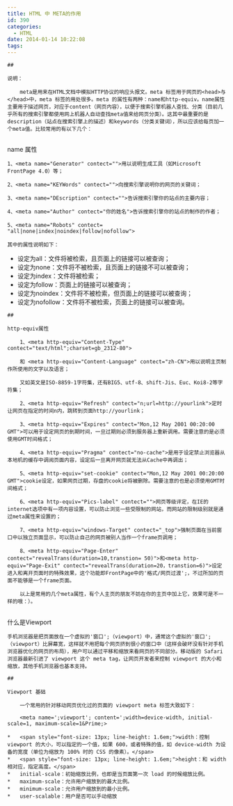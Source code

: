 ```yaml
---
title: HTML 中 META的作用
id: 390
categories:
  - HTML
date: 2014-01-14 10:22:08
tags:
---
```


```
## 

说明：

	meta是用来在HTML文档中模拟HTTP协议的响应头报文。meta 标签用于网页的<head>与</head>中，meta 标签的用处很多。meta 的属性有两种：name和http-equiv。name属性主要用于描述网页，对应于content（网页内容），以便于搜索引擎机器人查找、分类（目前几乎所有的搜索引擎都使用网上机器人自动查找meta值来给网页分类）。这其中最重要的是description（站点在搜索引擎上的描述）和keywords（分类关键词），所以应该给每页加一个meta值。比较常用的有以下几个：

```
## 

name 属性

	1、<meta name="Generator" contect="">用以说明生成工具（如Microsoft FrontPage 4.0）等；

	2、<meta name="KEYWords" contect="">向搜索引擎说明你的网页的关键词；

	3、<meta name="DEscription" contect="">告诉搜索引擎你的站点的主要内容；

	4、<meta name="Author" contect="你的姓名">告诉搜索引擎你的站点的制作的作者；

	5、<meta name="Robots" contect= "all|none|index|noindex|follow|nofollow">

	其中的属性说明如下：

*   设定为all：文件将被检索，且页面上的链接可以被查询；
*   设定为none：文件将不被检索，且页面上的链接不可以被查询；
*   设定为index：文件将被检索；
*   设定为follow：页面上的链接可以被查询；
*   设定为noindex：文件将不被检索，但页面上的链接可以被查询；
*   设定为nofollow：文件将不被检索，页面上的链接可以被查询。

```
## 

http-equiv属性

	1、<meta http-equiv="Content-Type" contect="text/html";charset=gb_2312-80">

	和 <meta http-equiv="Content-Language" contect="zh-CN">用以说明主页制作所使用的文字以及语言；

	又如英文是ISO-8859-1字符集，还有BIG5、utf-8、shift-Jis、Euc、Koi8-2等字符集；

	2、<meta http-equiv="Refresh" contect="n;url=http://yourlink">定时让网页在指定的时间n内，跳转到页面http://yourlink；

	3、<meta http-equiv="Expires" contect="Mon,12 May 2001 00:20:00 GMT">可以用于设定网页的到期时间，一旦过期则必须到服务器上重新调用。需要注意的是必须使用GMT时间格式；

	4、<meta http-equiv="Pragma" contect="no-cache">是用于设定禁止浏览器从本地机的缓存中调阅页面内容，设定后一旦离开网页就无法从Cache中再调出；

	5、<meta http-equiv="set-cookie" contect="Mon,12 May 2001 00:20:00 GMT">cookie设定，如果网页过期，存盘的cookie将被删除。需要注意的也是必须使用GMT时间格式；

	6、<meta http-equiv="Pics-label" contect="">网页等级评定，在IE的internet选项中有一项内容设置，可以防止浏览一些受限制的网站，而网站的限制级别就是通过meta属性来设置的；

	7、<meta http-equiv="windows-Target" contect="_top">强制页面在当前窗口中以独立页面显示，可以防止自己的网页被别人当作一个frame页调用；

	8、<meta http-equiv="Page-Enter" contect="revealTrans(duration=10,transtion= 50)">和<meta http-equiv="Page-Exit" contect="revealTrans(duration=20，transtion=6)">设定进入和离开页面时的特殊效果，这个功能即FrontPage中的'格式/网页过渡';，不过所加的页面不能够是一个frame页面。

	以上是常用的几个meta属性，有个人主页的朋友不妨在你的主页中加上它，效果可是不一样的哦：）。

```
## 

什么是Viewport

	手机浏览器是把页面放在一个虚拟的'窗口';（viewport）中，通常这个虚拟的'窗口';（viewport）比屏幕宽，这样就不用把每个网页挤到很小的窗口中（这样会破坏没有针对手机浏览器优化的网页的布局），用户可以通过平移和缩放来看网页的不同部分。移动版的 Safari 浏览器最新引进了 viewport 这个 meta tag，让网页开发者来控制 viewport 的大小和缩放，其他手机浏览器也基本支持。

```
## 

Viewport 基础

	一个常用的针对移动网页优化过的页面的 viewport meta 标签大致如下：

	<meta name=';viewport'; content=';width=device-width, initial-scale=1, maximum-scale=1&Prime;>

*   <span style="font-size: 13px; line-height: 1.6em;">width：控制 viewport 的大小，可以指定的一个值，如果 600，或者特殊的值，如 device-width 为设备的宽度（单位为缩放为 100% 时的 CSS 的像素）。</span>
*   <span style="font-size: 13px; line-height: 1.6em;">height：和 width 相对应，指定高度。</span>
*   initial-scale：初始缩放比例，也即是当页面第一次 load 的时候缩放比例。
*   maximum-scale：允许用户缩放到的最大比例。
*   minimum-scale：允许用户缩放到的最小比例。
*   user-scalable：用户是否可以手动缩放